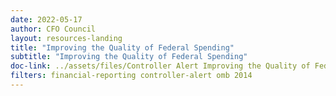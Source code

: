 ```yaml
---
date: 2022-05-17
author: CFO Council
layout: resources-landing 
title: "Improving the Quality of Federal Spending"
subtitle: "Improving the Quality of Federal Spending"
doc-link: ../assets/files/Controller Alert Improving the Quality of Federal Spending Transparency on USASpending.Gov_2014.08.20.pdf
filters: financial-reporting controller-alert omb 2014
---
```

